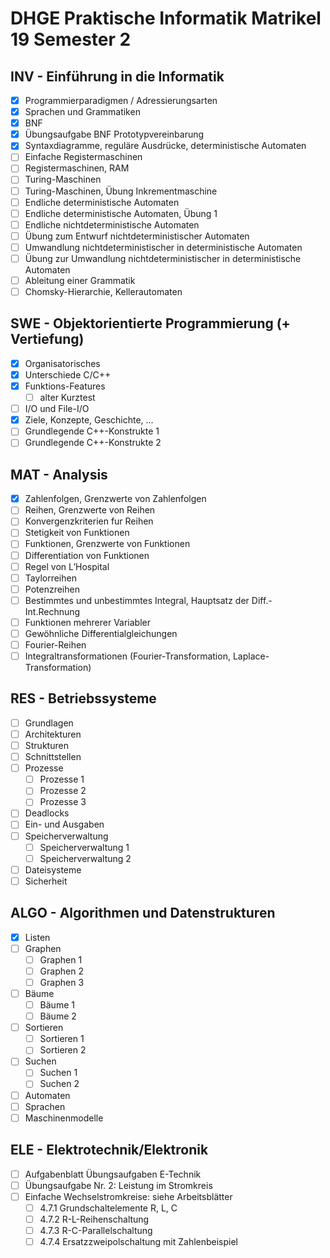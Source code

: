 # DHGE Praktische Informatik Matrikel 19 Semester 2

## INV - Einführung in die Informatik

- [X] Programmierparadigmen / Adressierungsarten
- [X] Sprachen und Grammatiken
- [X] BNF
- [X] Übungsaufgabe BNF Prototypvereinbarung
- [X] Syntaxdiagramme, reguläre Ausdrücke, deterministische Automaten
- [ ] Einfache Registermaschinen
- [ ] Registermaschinen, RAM
- [ ] Turing-Maschinen
- [ ] Turing-Maschinen, Übung Inkrementmaschine
- [ ] Endliche deterministische Automaten
- [ ] Endliche deterministische Automaten, Übung 1
- [ ] Endliche nichtdeterministische Automaten
- [ ] Übung zum Entwurf nichtdeterministischer Automaten
- [ ] Umwandlung nichtdeterministischer in deterministische Automaten
- [ ] Übung zur Umwandlung nichtdeterministischer in deterministische Automaten
- [ ] Ableitung einer Grammatik
- [ ] Chomsky-Hierarchie, Kellerautomaten

## SWE - Objektorientierte Programmierung (+ Vertiefung)

- [X] Organisatorisches
- [X] Unterschiede C/C++
- [X] Funktions-Features
  - [ ] alter Kurztest
- [ ] I/O und File-I/O
- [X] Ziele, Konzepte, Geschichte, ...
- [ ] Grundlegende C++-Konstrukte 1
- [ ] Grundlegende C++-Konstrukte 2

## MAT - Analysis

- [X] Zahlenfolgen, Grenzwerte von Zahlenfolgen
- [ ] Reihen, Grenzwerte von Reihen
- [ ] Konvergenzkriterien fur Reihen
- [ ] Stetigkeit von Funktionen
- [ ] Funktionen, Grenzwerte von Funktionen
- [ ] Differentiation von Funktionen
- [ ] Regel von L’Hospital
- [ ] Taylorreihen
- [ ] Potenzreihen
- [ ] Bestimmtes und unbestimmtes Integral, Hauptsatz der Diff.-Int.Rechnung
- [ ] Funktionen mehrerer Variabler
- [ ] Gewöhnliche Differentialgleichungen
- [ ] Fourier-Reihen
- [ ] Integraltransformationen (Fourier-Transformation, Laplace-Transformation)

## RES - Betriebssysteme

- [ ] Grundlagen
- [ ] Architekturen
- [ ] Strukturen
- [ ] Schnittstellen
- [ ] Prozesse
	- [ ] Prozesse 1
	- [ ] Prozesse 2
	- [ ] Prozesse 3
- [ ] Deadlocks
- [ ] Ein- und Ausgaben
- [ ] Speicherverwaltung
	- [ ] Speicherverwaltung 1
	- [ ] Speicherverwaltung 2
- [ ] Dateisysteme
- [ ] Sicherheit

## ALGO - Algorithmen und Datenstrukturen

- [X] Listen
- [ ] Graphen
	- [ ] Graphen 1
	- [ ] Graphen 2
	- [ ] Graphen 3
- [ ] Bäume
	- [ ] Bäume 1
	- [ ] Bäume 2
- [ ] Sortieren
	- [ ] Sortieren 1
	- [ ] Sortieren 2
- [ ] Suchen
	- [ ] Suchen 1
	- [ ] Suchen 2
- [ ] Automaten
- [ ] Sprachen
- [ ] Maschinenmodelle

## ELE - Elektrotechnik/Elektronik

- [ ] Aufgabenblatt Übungsaufgaben E-Technik
- [ ] Übungsaufgabe Nr. 2: Leistung im Stromkreis
- [ ] Einfache Wechselstromkreise: siehe Arbeitsblätter
	- [ ] 4.7.1 Grundschaltelemente R, L, C
	- [ ] 4.7.2 R-L-Reihenschaltung
	- [ ] 4.7.3 R-C-Parallelschaltung
	- [ ] 4.7.4 Ersatzzweipolschaltung mit Zahlenbeispiel
